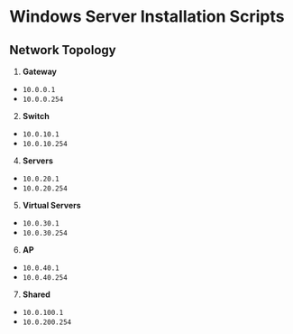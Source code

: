 # Windows Server Installation Scripts

## Network Topology

1. **Gateway**
  - `10.0.0.1`
  - `10.0.0.254`
2. **Switch**
  - `10.0.10.1`
  - `10.0.10.254`
4. **Servers**
  - `10.0.20.1`
  - `10.0.20.254`
5. **Virtual Servers**
  - `10.0.30.1`
  - `10.0.30.254`
6. **AP**
  - `10.0.40.1`
  - `10.0.40.254`
7. **Shared**
  - `10.0.100.1`
  - `10.0.200.254`

